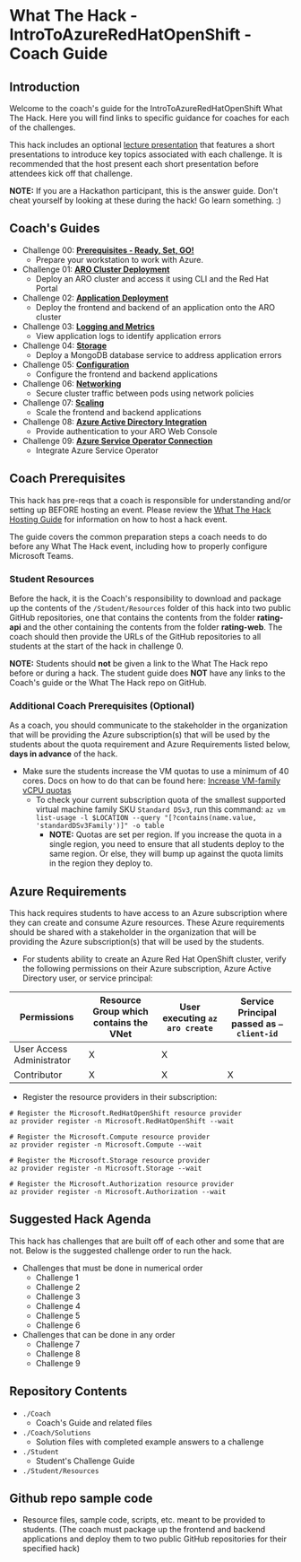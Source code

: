 # What The Hack - IntroToAzureRedHatOpenShift - Coach Guide

## Introduction

Welcome to the coach's guide for the IntroToAzureRedHatOpenShift What The Hack. Here you will find links to specific guidance for coaches for each of the challenges.

This hack includes an optional [lecture presentation](Lectures.pptx) that features a short presentations to introduce key topics associated with each challenge. It is recommended that the host present each short presentation before attendees kick off that challenge.

**NOTE:** If you are a Hackathon participant, this is the answer guide. Don't cheat yourself by looking at these during the hack! Go learn something. :)

## Coach's Guides

- Challenge 00: **[Prerequisites - Ready, Set, GO!](./Solution-00.md)**
	 - Prepare your workstation to work with Azure.
- Challenge 01: **[ARO Cluster Deployment](./Solution-01.md)**
	 - Deploy an ARO cluster and access it using CLI and the Red Hat Portal
- Challenge 02: **[Application Deployment](./Solution-02.md)**
	 - Deploy the frontend and backend of an application onto the ARO cluster
- Challenge 03: **[Logging and Metrics](./Solution-03.md)**
	 - View application logs to identify application errors
- Challenge 04: **[Storage](./Solution-04.md)**
	 - Deploy a MongoDB database service to address application errors
- Challenge 05: **[Configuration](./Solution-05.md)**
	 - Configure the frontend and backend applications
- Challenge 06: **[Networking](./Solution-06.md)**
	 - Secure cluster traffic between pods using network policies
- Challenge 07: **[Scaling](./Solution-07.md)**
	 - Scale the frontend and backend applications
- Challenge 08: **[Azure Active Directory Integration](./Solution-08.md)**
	 - Provide authentication to your ARO Web Console
- Challenge 09: **[Azure Service Operator Connection](./Solution-09.md)**
	 - Integrate Azure Service Operator

## Coach Prerequisites

This hack has pre-reqs that a coach is responsible for understanding and/or setting up BEFORE hosting an event. Please review the [What The Hack Hosting Guide](https://aka.ms/wthhost) for information on how to host a hack event.

The guide covers the common preparation steps a coach needs to do before any What The Hack event, including how to properly configure Microsoft Teams.

### Student Resources

Before the hack, it is the Coach's responsibility to download and package up the contents of the `/Student/Resources` folder of this hack into two public GitHub repositories, one that contains the contents from the folder **rating-api** and the other containing the contents from the folder **rating-web**. The coach should then provide the URLs of the GitHub repositories to all students at the start of the hack in challenge 0.

**NOTE:** Students should **not** be given a link to the What The Hack repo before or during a hack. The student guide does **NOT** have any links to the Coach's guide or the What The Hack repo on GitHub.

### Additional Coach Prerequisites (Optional)
As a coach, you should communicate to the stakeholder in the organization that will be providing the Azure subscription(s) that will be used by the students about the quota requirement and Azure Requirements listed below, **days in advance** of the hack.

- Make sure the students increase the VM quotas to use a minimum of 40 cores. Docs on how to do that can be found here: [Increase VM-family vCPU quotas](https://docs.microsoft.com/en-us/azure/azure-portal/supportability/per-vm-quota-requests) 
  - To check your current subscription quota of the smallest supported virtual machine family SKU `Standard DSv3`, run this command: `az vm list-usage -l $LOCATION --query "[?contains(name.value, 'standardDSv3Family')]" -o table`
    - **NOTE:** Quotas are set per region.  If you increase the quota in a single region, you need to ensure that all students deploy to the same region.  Or else, they will bump up against the quota limits in the region they deploy to.

## Azure Requirements

This hack requires students to have access to an Azure subscription where they can create and consume Azure resources. These Azure requirements should be shared with a stakeholder in the organization that will be providing the Azure subscription(s) that will be used by the students.

- For students ability to create an Azure Red Hat OpenShift cluster, verify the following permissions on their Azure subscription, Azure Active Directory user, or service principal:

| Permissions  | Resource Group which contains the VNet | User executing `az aro create` | Service Principal passed as `–client-id` |
| ------------- | ------------- | ------------- | ------------- |
| User Access Administrator | X | X | |
| Contributor  | X | X | X |
- Register the resource providers in their subscription:
```
# Register the Microsoft.RedHatOpenShift resource provider
az provider register -n Microsoft.RedHatOpenShift --wait

# Register the Microsoft.Compute resource provider
az provider register -n Microsoft.Compute --wait

# Register the Microsoft.Storage resource provider
az provider register -n Microsoft.Storage --wait

# Register the Microsoft.Authorization resource provider
az provider register -n Microsoft.Authorization --wait
```

## Suggested Hack Agenda
This hack has challenges that are built off of each other and some that are not. Below is the suggested challenge order to run the hack.

- Challenges that must be done in numerical order
  - Challenge 1 
  - Challenge 2 
  - Challenge 3 
  - Challenge 4 
  - Challenge 5 
  - Challenge 6 
- Challenges that can be done in any order
  - Challenge 7 
  - Challenge 8 
  - Challenge 9

## Repository Contents

- `./Coach`
  - Coach's Guide and related files
- `./Coach/Solutions`
  - Solution files with completed example answers to a challenge
- `./Student`
  - Student's Challenge Guide
- `./Student/Resources`

## Github repo sample code
  - Resource files, sample code, scripts, etc. meant to be provided to students. (The coach must package up the frontend and backend applications and deploy them to two public GitHub repositories for their specified hack)
